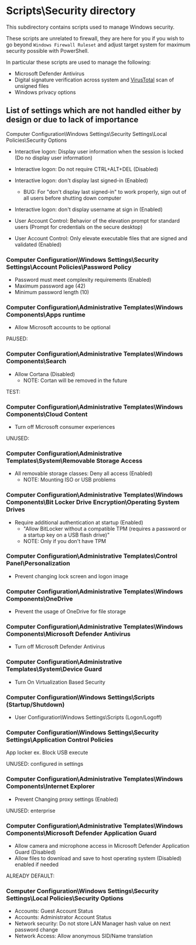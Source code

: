 
# Scripts\Security directory

This subdirectory contains scripts used to manage Windows security.

These scripts are unrelated to firewall, they are here for you if you wish to go beyond `Windows
Firewall Ruleset` and adjust target system for maximum security possible with PowerShell.

In particular these scripts are used to manage the following:

- Microsoft Defender Antivirus
- Digital signature verification across system and [VirusTotal][virustotal] scan of unsigned files
- Windows privacy options

## List of settings which are not handled either by design or due to lack of importance

Computer Configuration\Windows Settings\Security Settings\Local Policies\Security Options

- Interactive logon: Display user information when the session is locked (Do no display user information)
- Interactive logon: Do not require CTRL+ALT+DEL (Disabled)
- Interactive logon: don't display last signed-in (Enabled)
  - BUG: For "don't display last signed-in" to work properly, sign out of all users before shutting down computer

- Interactive logon: don't display username at sign in (Enabled)
- User Account Control: Behavior of the elevation prompt for standard users (Prompt for credentials on the secure desktop)
- User Account Control: Only elevate executable files that are signed and validated (Enabled)

### Computer Configuration\Windows Settings\Security Settings\Account Policies\Password Policy

- Password must meet complexity requirements (Enabled)
- Maximum password age (42)
- Minimum password length (10)

### Computer Configuration\Administrative Templates\Windows Components\Apps runtime

- Allow Microsoft accounts to be optional

PAUSED:

### Computer Configuration\Administrative Templates\Windows Components\Search

- Allow Cortana (Disabled)
  - NOTE: Cortan will be removed in the future

TEST:

### Computer Configuration\Administrative Templates\Windows Components\Cloud Content

- Turn off Microsoft consumer experiences

UNUSED:

### Computer Configuration\Administrative Templates\System\Removable Storage Access

- All removable storage classes: Deny all access (Enabled)
  - NOTE: Mounting ISO or USB problems

### Computer Configuration\Administrative Templates\Windows Components\Bit Locker Drive Encryption\Operating System Drives

- Require additional authentication at startup (Enabled)
  - "Allow BitLocker without a compatible TPM (requires a password or a startup key on a USB flash drive)"
  - NOTE: Only if you don't have TPM

### Computer Configuration\Administrative Templates\Control Panel\Personalization

- Prevent changing lock screen and logon image

### Computer Configuration\Administrative Templates\Windows Components\OneDrive

- Prevent the usage of OneDrive for file storage

### Computer Configuration\Administrative Templates\Windows Components\Microsoft Defender Antivirus

- Turn off Microsoft Defender Antivirus

### Computer Configuration\Administrative Templates\System\Device Guard

- Turn On Virtualization Based Security

### Computer Configuration\Windows Settings\Scripts (Startup/Shutdown)

- User Configuration\Windows Settings\Scripts (Logon/Logoff)

### Computer Configuration\Windows Settings\Security Settings\Application Control Policies

App locker
ex. Block USB execute

UNUSED: configured in settings

### Computer Configuration\Administrative Templates\Windows Components\Internet Explorer

- Prevent Changing proxy settings (Enabled)

UNUSED: enterprise

### Computer Configuration\Administrative Templates\Windows Components\Microsoft Defender Application Guard

- Allow camera and microphone access in Microsoft Defender Application Guard (Disabled)
- Allow files to download and save to host operating system (Disabled) enabled if needed

ALREADY DEFAULT:

### Computer Configuration\Windows Settings\Security Settings\Local Policies\Security Options

- Accounts: Guest Account Status
- Accounts: Administrator Account Status
- Network security: Do not store LAN Manager hash value on next password change
- Network Access: Allow anonymous SID/Name translation

[virustotal]: https://www.virustotal.com/gui/home/upload "Visit VirusTotal site"
